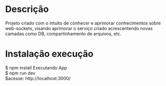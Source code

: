 # Descrição
Projeto criado com o intuito de conhecer e aprimorar 
conhecimentos sobre web-sockets, visando aprimorar o 
serviço criado acrescentendo novas camadas como DB, compartinhamento de arquivos, etc.

# Instalação execução
$ npm install 
Executando App
<br />
$ npm run dev
<br />
$acesse: http://localhost:3000/
